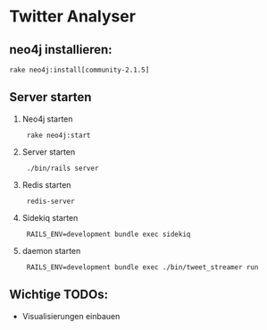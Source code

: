 Twitter Analyser
================

## neo4j installieren:
    rake neo4j:install[community-2.1.5]

## Server starten
1. Neo4j starten

        rake neo4j:start
2. Server starten

        ./bin/rails server

3. Redis starten

		redis-server
4. Sidekiq starten

		RAILS_ENV=development bundle exec sidekiq

5. daemon starten

        RAILS_ENV=development bundle exec ./bin/tweet_streamer run

## Wichtige TODOs:
* Visualisierungen einbauen

